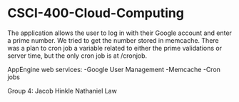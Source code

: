 # CSCI-400-Cloud-Computing

The application allows the user to log in 
with their Google account and enter a prime 
number. We tried to get 
the number stored in memcache. There was 
a plan to cron job a variable related 
to either the prime validations or 
server time, but the only cron job
is at /cronjob.

AppEngine web services:
-Google User Management
-Memcache
-Cron jobs

Group 4:
	Jacob Hinkle
	Nathaniel Law
